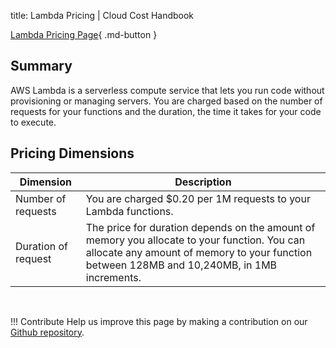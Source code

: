 title: Lambda Pricing | Cloud Cost Handbook

[Lambda Pricing Page](https://aws.amazon.com/lambda/pricing/){ .md-button }

## Summary

AWS Lambda is a serverless compute service that lets you run code without provisioning or managing servers. You are charged based on the number of requests for your functions and the duration, the time it takes for your code to execute.


## Pricing Dimensions

|Dimension|Description|
|----|----|
|Number of requests|You are charged $0.20 per 1M requests to your Lambda functions.|
|Duration of request|The price for duration depends on the amount of memory you allocate to your function. You can allocate any amount of memory to your function between 128MB and 10,240MB, in 1MB increments.|

<br/>

!!! Contribute
	Help us improve this page by making a contribution on our [Github repository](https://github.com/vantage-sh/handbook).